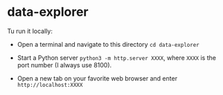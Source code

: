 # data-explorer

Tu run it locally:

- Open a terminal and navigate to this directory `cd data-explorer`

- Start a Python server `python3 -m http.server XXXX`, where `XXXX` is the port number (I always use 8100).

- Open a new tab on your favorite web browser and enter `http://localhost:XXXX`
